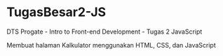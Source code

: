 # TugasBesar2-JS
DTS Progate - Intro to Front-end Development - Tugas 2 JavaScript

Membuat halaman Kalkulator menggunakan HTML, CSS, dan JavaScript
